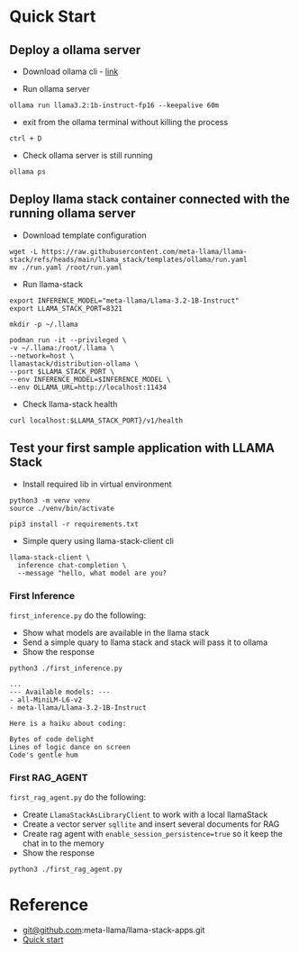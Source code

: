 # Quick Start

## Deploy a ollama server

* Download ollama cli - [link](https://ollama.com/download)
  
* Run ollama server
~~~
ollama run llama3.2:1b-instruct-fp16 --keepalive 60m
~~~

* exit from the ollama terminal without killing the process
```
ctrl + D
```

* Check ollama server is still running
~~~
ollama ps
~~~


## Deploy llama stack container connected with the running ollama server

* Download template configuration
~~~
wget -L https://raw.githubusercontent.com/meta-llama/llama-stack/refs/heads/main/llama_stack/templates/ollama/run.yaml 
mv ./run.yaml /root/run.yaml
~~~

* Run llama-stack 
~~~
export INFERENCE_MODEL="meta-llama/Llama-3.2-1B-Instruct"
export LLAMA_STACK_PORT=8321

mkdir -p ~/.llama

podman run -it --privileged \
-v ~/.llama:/root/.llama \
--network=host \
llamastack/distribution-ollama \
--port $LLAMA_STACK_PORT \
--env INFERENCE_MODEL=$INFERENCE_MODEL \
--env OLLAMA_URL=http://localhost:11434
~~~

* Check llama-stack health
~~~
curl localhost:$LLAMA_STACK_PORT}/v1/health
~~~

## Test your first sample application with LLAMA Stack

* Install required lib in virtual environment
~~~
python3 -m venv venv
source ./venv/bin/activate

pip3 install -r requirements.txt
~~~

* Simple query using llama-stack-client cli
~~~
llama-stack-client \
  inference chat-completion \
  --message "hello, what model are you?
~~~


### First Inference
`first_inference.py` do the following:
- Show what models are available in the llama stack
- Send a simple quary to llama stack and stack will pass it to ollama
- Show the response 
~~~
python3 ./first_inference.py

...
--- Available models: ---
- all-MiniLM-L6-v2
- meta-llama/Llama-3.2-1B-Instruct

Here is a haiku about coding:

Bytes of code delight
Lines of logic dance on screen
Code's gentle hum
~~~
  
### First RAG_AGENT
`first_rag_agent.py` do the following:
- Create `LlamaStackAsLibraryClient` to work with a local llamaStack
- Create a vector server `sqllite` and insert several documents for RAG
- Create rag agent with `enable_session_persistence=true` so it keep the chat in to the memory
- Show the response 
~~~
python3 ./first_rag_agent.py
~~~

# Reference
- git@github.com:meta-llama/llama-stack-apps.git
- [Quick start](https://llama-stack.readthedocs.io/en/latest/getting_started/index.html#run-inference-with-python-sdk)
